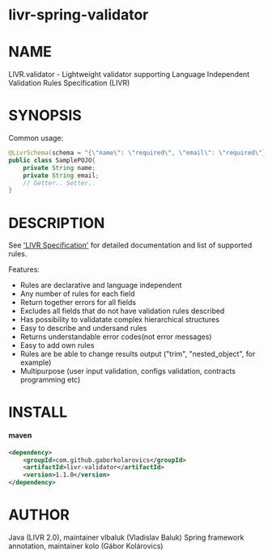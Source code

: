 # livr-spring-validator

# NAME
LIVR.validator - Lightweight validator supporting Language Independent Validation Rules Specification (LIVR)

# SYNOPSIS
Common usage:

```java
@LivrSchema(schema = "{\"name\": \"required\", \"email\": \"required\"}")
public class SamplePOJO{
    private String name;
    private String email;
    // Getter.. Setter..
}
```

# DESCRIPTION
See ['LIVR Specification'](http://livr-spec.org) for detailed documentation and list of supported rules.

Features:

 * Rules are declarative and language independent
 * Any number of rules for each field
 * Return together errors for all fields
 * Excludes all fields that do not have validation rules described
 * Has possibility to validatate complex hierarchical structures
 * Easy to describe and undersand rules
 * Returns understandable error codes(not error messages)
 * Easy to add own rules
 * Rules are be able to change results output ("trim", "nested\_object", for example)
 * Multipurpose (user input validation, configs validation, contracts programming etc)

# INSTALL

#### maven
```xml
<dependency>
	<groupId>com.github.gaborkolarovics</groupId>
	<artifactId>livr-validator</artifactId>
	<version>1.1.0</version>
</dependency>
```

# AUTHOR

Java (LIVR 2.0), maintainer vlbaluk (Vladislav Baluk)
Spring framework annotation, maintainer kolo (Gábor Kolárovics)